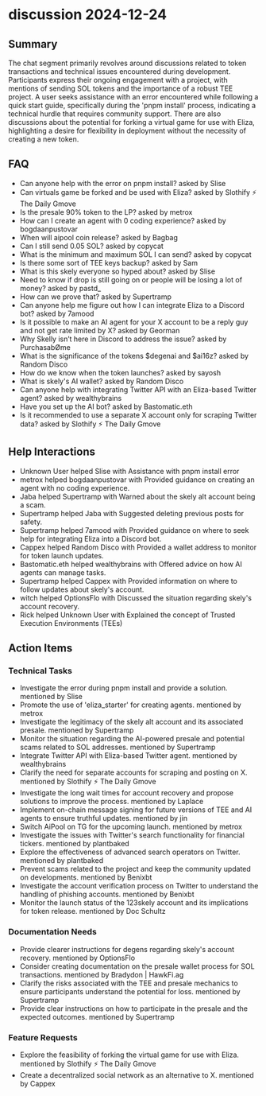 # discussion 2024-12-24

## Summary
The chat segment primarily revolves around discussions related to token transactions and technical issues encountered during development. Participants express their ongoing engagement with a project, with mentions of sending SOL tokens and the importance of a robust TEE project. A user seeks assistance with an error encountered while following a quick start guide, specifically during the 'pnpm install' process, indicating a technical hurdle that requires community support. There are also discussions about the potential for forking a virtual game for use with Eliza, highlighting a desire for flexibility in deployment without the necessity of creating a new token.

## FAQ
- Can anyone help with the error on pnpm install? asked by Slise
- Can virtuals game be forked and be used with Eliza? asked by Slothify ⚡ The Daily Gmove
- Is the presale 90% token to the LP? asked by metrox
- How can I create an agent with 0 coding experience? asked by bogdaanpustovar
- When will aipool coin release? asked by Bagbag
- Can I still send 0.05 SOL? asked by copycat
- What is the minimum and maximum SOL I can send? asked by copycat
- Is there some sort of TEE keys backup? asked by Sam
- What is this skely everyone so hyped about? asked by Slise
- Need to know if drop is still going on or people will be losing a lot of money? asked by pastd_
- How can we prove that? asked by Supertramp
- Can anyone help me figure out how I can integrate Eliza to a Discord bot? asked by 7amood
- Is it possible to make an AI agent for your X account to be a reply guy and not get rate limited by X? asked by Georman
- Why Skelly isn’t here in Discord to address the issue? asked by PurchasabØme
- What is the significance of the tokens $degenai and $ai16z? asked by Random Disco
- How do we know when the token launches? asked by sayosh
- What is skely's AI wallet? asked by Random Disco
- Can anyone help with integrating Twitter API with an Eliza-based Twitter agent? asked by wealthybrains
- Have you set up the AI bot? asked by Bastomatic.eth
- Is it recommended to use a separate X account only for scraping Twitter data? asked by Slothify ⚡ The Daily Gmove

## Help Interactions
- Unknown User helped Slise with Assistance with pnpm install error
- metrox helped bogdaanpustovar with Provided guidance on creating an agent with no coding experience.
- Jaba helped Supertramp with Warned about the skely alt account being a scam.
- Supertramp helped Jaba with Suggested deleting previous posts for safety.
- Supertramp helped 7amood with Provided guidance on where to seek help for integrating Eliza into a Discord bot.
- Cappex helped Random Disco with Provided a wallet address to monitor for token launch updates.
- Bastomatic.eth helped wealthybrains with Offered advice on how AI agents can manage tasks.
- Supertramp helped Cappex with Provided information on where to follow updates about skely's account.
- witch helped OptionsFlo with Discussed the situation regarding skely's account recovery.
- Rick helped Unknown User with Explained the concept of Trusted Execution Environments (TEEs)

## Action Items

### Technical Tasks
- Investigate the error during pnpm install and provide a solution. mentioned by Slise
- Promote the use of 'eliza_starter' for creating agents. mentioned by metrox
- Investigate the legitimacy of the skely alt account and its associated presale. mentioned by Supertramp
- Monitor the situation regarding the AI-powered presale and potential scams related to SOL addresses. mentioned by Supertramp
- Integrate Twitter API with Eliza-based Twitter agent. mentioned by wealthybrains
- Clarify the need for separate accounts for scraping and posting on X. mentioned by Slothify ⚡ The Daily Gmove
- Investigate the long wait times for account recovery and propose solutions to improve the process. mentioned by Laplace
- Implement on-chain message signing for future versions of TEE and AI agents to ensure truthful updates. mentioned by jin
- Switch AiPool on TG for the upcoming launch. mentioned by metrox
- Investigate the issues with Twitter's search functionality for financial tickers. mentioned by plantbaked
- Explore the effectiveness of advanced search operators on Twitter. mentioned by plantbaked
- Prevent scams related to the project and keep the community updated on developments. mentioned by Benixbt
- Investigate the account verification process on Twitter to understand the handling of phishing accounts. mentioned by Benixbt
- Monitor the launch status of the 123skely account and its implications for token release. mentioned by Doc Schultz

### Documentation Needs
- Provide clearer instructions for degens regarding skely's account recovery. mentioned by OptionsFlo
- Consider creating documentation on the presale wallet process for SOL transactions. mentioned by Bradydon | HawkFi.ag
- Clarify the risks associated with the TEE and presale mechanics to ensure participants understand the potential for loss. mentioned by Supertramp
- Provide clear instructions on how to participate in the presale and the expected outcomes. mentioned by Supertramp

### Feature Requests
- Explore the feasibility of forking the virtual game for use with Eliza. mentioned by Slothify ⚡ The Daily Gmove
- Create a decentralized social network as an alternative to X. mentioned by Cappex